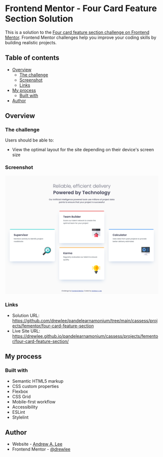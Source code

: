 # Frontend Mentor - Four Card Feature Section Solution

This is a solution to the [Four card feature section challenge on Frontend Mentor](https://www.frontendmentor.io/challenges/four-card-feature-section-weK1eFYK). Frontend Mentor challenges help you improve your coding skills by building realistic projects.

## Table of contents

- [Overview](#overview)
  - [The challenge](#the-challenge)
  - [Screenshot](#screenshot)
  - [Links](#links)
- [My process](#my-process)
  - [Built with](#built-with)
- [Author](#author)

## Overview

### The challenge

Users should be able to:

- View the optimal layout for the site depending on their device's screen size

### Screenshot

![Four card feature section solution screenshot](./screenshot.png)

### Links

- Solution URL: https://github.com/drewlee/pandelearnamonium/tree/main/cassess/projects/fementor/four-card-feature-section
- Live Site URL: https://drewlee.github.io/pandelearnamonium/cassess/projects/fementor/four-card-feature-section/

## My process

### Built with

- Semantic HTML5 markup
- CSS custom properties
- Flexbox
- CSS Grid
- Mobile-first workflow
- Accessibility
- ESLint
- Stylelint

## Author

- Website - [Andrew A. Lee](https://github.com/drewlee)
- Frontend Mentor - [@drewlee](https://www.frontendmentor.io/profile/drewlee)
